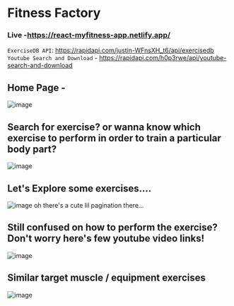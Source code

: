 # Fitness Factory

### Live -https://react-myfitness-app.netlify.app/

`ExerciseDB API`: https://rapidapi.com/justin-WFnsXH_t6/api/exercisedb                                                          
`Youtube Search and Download` - https://rapidapi.com/h0p3rwe/api/youtube-search-and-download 


## Home Page - 
![image](https://user-images.githubusercontent.com/58567211/174431288-f0e1f7b9-612a-4e1a-b0d6-fe5b4bedfdff.png)


## Search for exercise? or wanna know which exercise to perform in order to train a particular body part?
![image](https://user-images.githubusercontent.com/58567211/174431329-8ccfe246-4b8f-430f-8008-8b07a688cef5.png)


## Let's Explore some exercises....
![image](https://user-images.githubusercontent.com/58567211/174431373-e7015b68-9981-49e4-bda6-dc0921719d4d.png)
oh there's a cute lil pagination there...


## Still confused on how to perform the exercise? Don't worry here's few youtube video links!
![image](https://user-images.githubusercontent.com/58567211/174431474-3abaa6ad-ad0e-4fe9-b566-f5cc3ab57252.png)


## Similar target muscle / equipment exercises
![image](https://user-images.githubusercontent.com/58567211/174431440-ffc881f3-d400-4e38-a79a-a25d007b9fc8.png)
